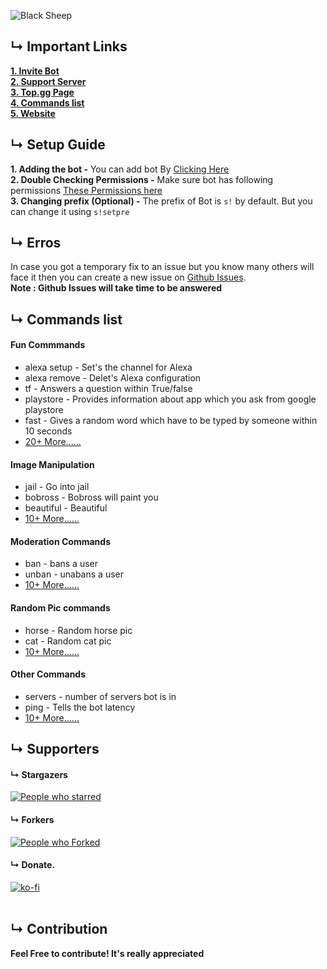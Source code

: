 ![Black Sheep](https://images.discordapp.net/avatars/716985864512864328/6b384b48ecc16aa96544853b765a29ec.png?size=512)
<br />

## &#8627; Important Links
**[1. Invite Bot](https://top.gg/bot/716985864512864328/invite)**   
**[2. Support Server](https://pgamerx.com)**   
**[3. Top.gg Page](https://top.gg/bot/716985864512864328)**   
**[4. Commands list](https://sheep.pgamerx.com/commands)**   
**[5. Website](https://sheep.pgamerx.com)**  

## &#8627; Setup Guide
 **1. Adding the bot -**  You can add bot By [Clicking Here](https://discord.com/oauth2/authorize?client_id=716985864512864328&scope=bot&permissions=1580596551)    
 **2. Double Checking Permissions -** Make sure bot has following permissions [These Permissions here](https://i.imgur.com/bMzH9Re.png)    
 **3. Changing prefix (Optional) -** The prefix of Bot is `s!` by default. But you can change it using `s!setpre`

## &#8627; Erros
In case you got a temporary fix to an issue but you know many others will face it then you can create a new issue on [Github Issues](https://github.com/PGamerXstudio/blacksheep/issues/new).     
**Note : Github Issues will take time to be answered**

## &#8627; Commands list
#### Fun Commmands
* alexa setup - Set's the channel for Alexa
* alexa remove - Delet's Alexa configuration 
* tf - Answers a question within True/false
* playstore - Provides information about app which you ask from google playstore
* fast - Gives a random word which have to be typed by someone within 10 seconds
* [20+ More......](https://sheep.pgamerx.com/commands)
#### Image Manipulation
* jail - Go into jail
* bobross - Bobross will paint you
* beautiful - Beautiful
* [10+ More......](https://sheep.pgamerx.com/commands)
#### Moderation Commands
* ban - bans a user
* unban - unabans a user
* [10+ More......](https://sheep.pgamerx.com/commands)
#### Random Pic commands
* horse - Random horse pic
* cat - Random cat pic
* [10+ More......](https://sheep.pgamerx.com/commands)
#### Other Commands
* servers - number of servers bot is in
* ping - Tells the bot latency
* [10+ More......](https://sheep.pgamerx.com/commands)

## &#8627; Supporters

#### &#8627; Stargazers 
[![People who starred](https://reporoster.com/stars/pgamerxstudio/blacksheep)](https://github.com/pgamerxstudio/blacksheep/stargazers)      
#### &#8627; Forkers 
[![People who Forked](https://reporoster.com/forks/pgamerxstudio/blacksheep)](https://github.com/pgamerxstudio/blacksheep/)     
#### &#8627; Donate.    
[![ko-fi](https://ko-fi.com/img/githubbutton_sm.svg)](https://ko-fi.com/U7U438GWF)   
<br />     


## &#8627; Contribution
**Feel Free to contribute! It's really appreciated**
<br />
